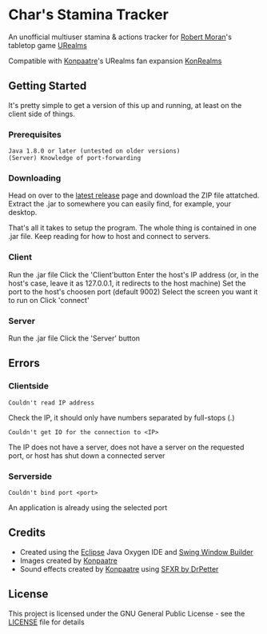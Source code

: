 # Char's Stamina Tracker

An unofficial multiuser stamina &amp; actions tracker for [Robert Moran](https://www.youtube.com/user/BruceWillakers)'s tabletop game [URealms](https://www.urealms.com/)

Compatible with [Konpaatre](https://www.urealms.com/profile/Konpaatre)'s URealms fan expansion [KonRealms](https://forums.urealms.com/discussion/5466/konrealms-1037-cards-fan-expansion-haunter-approved) 

## Getting Started

It's pretty simple to get a version of this up and running, at least on the client side of things.

### Prerequisites

```
Java 1.8.0 or later (untested on older versions)
(Server) Knowledge of port-forwarding
```

### Downloading

Head on over to the [latest release](https://github.com/Charzard4261/URealmsUI/releases/latest) page and download the ZIP file attatched.
Extract the .jar to somewhere you can easily find, for example, your desktop.

That's all it takes to setup the program. The whole thing is contained in one .jar file.
Keep reading for how to host and connect to servers.

### Client

Run the .jar file
Click the 'Client'button
Enter the host's IP address (or, in the host's case, leave it as 127.0.0.1, it redirects to the host machine)
Set the port to the host's choosen port (default 9002)
Select the screen you want it to run on 
Click 'connect'

### Server

Run the .jar file
Click the 'Server' button

## Errors

### Clientside

```
Couldn't read IP address
```
Check the IP, it should only have numbers separated by full-stops (.)

```
Couldn't get IO for the connection to <IP>
```
The IP does not have a server, does not have a server on the requested port, or host has shut down a connected server

### Serverside

```
Couldn't bind port <port>
```
An application is already using the selected port

## Credits

  - Created using the [Eclipse](https://www.eclipse.org/) Java Oxygen IDE and [Swing Window Builder](https://en.wikipedia.org/wiki/Swing_(Java))  
  - Images created by [Konpaatre](https://www.urealms.com/profile/Konpaatre)
  - Sound effects created by [Konpaatre](https://www.urealms.com/profile/Konpaatre) using [SFXR by DrPetter](http://www.drpetter.se/project_sfxr.html)

## License

This project is licensed under the GNU General Public License - see the [LICENSE](LICENSE) file for details

